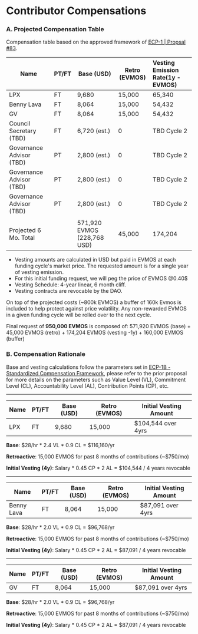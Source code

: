 
# Contributor Compensations

### A. Projected Compensation Table
Compensation table based on the approved framework of [ECP-1 | Propsal #83](https://www.mintscan.io/evmos/proposals/83).

| Name                          | PT/FT  | Base (USD)                  | Retro (EVMOS) | Vesting Emission Rate(1y - EVMOS) |
| ----------------------------- | ------ | --------------------------- | ------------- |:--------------------------------- |
| LPX                           | FT     | 9,680                       | 15,000        | 65,340                            |
| Benny Lava                    | FT     | 8,064                       | 15,000        | 54,432                            |
| GV                            | FT     | 8,064                       | 15,000        | 54,432                            |
| Council Secretary (TBD) <br>  | FT     | 6,720 (est.)<br>            | 0             | TBD Cycle 2                       |
| Governance Advisor (TBD) <br> | PT     | 2,800 (est.)<br>            | 0             | TBD Cycle 2                       |
| Governance Advisor (TBD) <br> | PT<br> | 2,800 (est.)<br>            | 0             | TBD Cycle 2                       |
| Governance Advisor (TBD) <br> | PT<br> | 2,800 (est.)<br>            | 0             | TBD Cycle 2                       |
|                               |        |                             |               |                                   |
| Projected 6 Mo. Total         |        | 571,920 EVMOS (228,768 USD) | 45,000        | 174,204                           |

- Vesting amounts are calculated in USD but paid in EVMOS at each funding cycle's market price. The requested amount is for a single year of vesting emission. 
- For this initial funding request, we will peg the price of EVMOS @0.40$
- Vesting Schedule: 4-year linear, 6 month cliff. 
- Vesting contracts are revocable by the DAO.

On top of the projected costs (~800k EVMOS) a buffer of 160k Evmos is included to help protect against price volatility. Any non-rewarded EVMOS in a given funding cycle will be rolled over to the next cycle.

Final request of **950,000 EVMOS** is composed of: 571,920 EVMOS (base) + 45,000 EVMOS (retro) + 174,204 EVMOS (vesting -1y) + 160,000 EVMOS (buffer)


### B. Compensation Rationale

Base and vesting calculations follow the parameters set in [ECP-1B - Standardized Compensation Framework](https://github.com/EvmosGov/proposals/blob/main/ECP/1/ECP-1.md#the-standardized-compensation-framework), please refer to the prior proposal for more details on the parameters such as Value Level (VL), Commitment Level (CL), Accountability Level (AL), Contribution Points (CP), etc.

---

|Name |PT/FT | Base (USD) | Retro (EVMOS) | Initial Vesting Amount |
|---|---|---|---|---|
|LPX <br> |FT<br> |9,680<br> | 15,000| $104,544 over 4yrs|

**Base**: $28/hr * 2.4 VL * 0.9 CL = $116,160/yr

**Retroactive**: 15,000 EVMOS  for past 8 months of contributions (~$750/mo)

**Initial Vesting (4y)**: Salary * 0.45 CP * 2 AL = $104,544 / 4 years revocable

---

|Name |PT/FT | Base (USD) | Retro (EVMOS) | Initial Vesting Amount |
|---|---|---|---|---|
|Benny Lava <br> |FT<br> |8,064<br> | 15,000| $87,091 over 4yrs|

**Base**: $28/hr * 2.0 VL * 0.9 CL = $96,768/yr

**Retroactive**: 15,000 EVMOS for past 8 months of contributions (~$750/mo)

**Initial Vesting (4y)**: Salary * 0.45 CP * 2 AL = $87,091 / 4 years revocable

---

|Name |PT/FT | Base (USD) | Retro (EVMOS) | Initial Vesting Amount |
|---|---|---|---|---|
|GV <br> |FT<br> |8,064<br> | 15,000| $87,091 over 4yrs|

**Base**: $28/hr * 2.0 VL * 0.9 CL = $96,768/yr

**Retroactive**: 15,000 EVMOS for past 8 months of contributions (~$750/mo)

**Initial Vesting (4y)**: Salary * 0.45 CP * 2 AL = $87,091 / 4 years revocable

